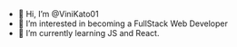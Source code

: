- 👋 Hi, I’m @ViniKato01
- 👀 I’m interested in becoming a FullStack Web Developer
- 🌱 I’m currently learning JS and React.


<!---
ViniKato01/ViniKato01 is a ✨ special ✨ repository because its `README.md` (this file) appears on your GitHub profile.
You can click the Preview link to take a look at your changes.
--->
